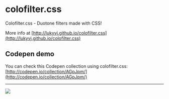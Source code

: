 # colofilter.css
Colofilter.css - Duotone filters made with CSS! 

More info at [http://lukyvj.github.io/colofilter.css](http://lukyvj.github.io/colofilter.css)

## Codepen demo 
You can check this Codepen collection using colofilter.css: [http://codepen.io/collection/AGpJpm/](http://codepen.io/collection/AGpJpm/)

--- 
![](https://github.com/LukyVj/colofilter.css/raw/master/filters.png)
 
